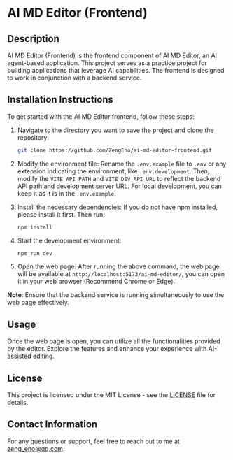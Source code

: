 # AI MD Editor (Frontend)

## Description

AI MD Editor (Frontend) is the frontend component of AI MD Editor, an AI agent-based application. This project serves as a practice project for building applications that leverage AI capabilities. The frontend is designed to work in conjunction with a backend service.

## Installation Instructions

To get started with the AI MD Editor frontend, follow these steps:

1. Navigate to the directory you want to save the project and clone the repository:

    ```bash
    git clone https://github.com/ZengEno/ai-md-editor-frontend.git
    ```

2. Modify the environment file: 
   Rename the `.env.example` file to `.env` or any extension indicating the environment, like `.env.development`. Then, modify the `VITE_API_PATH` and `VITE_DEV_API_URL` to reflect the backend API path and development server URL. For local development, you can keep it as it is in the `.env.example`.

3. Install the necessary dependencies:
   If you do not have npm installed, please install it first. Then run:
   ```bash
   npm install
   ```

4. Start the development environment:
   ```bash
   npm run dev
   ```

5. Open the web page:
   After running the above command, the web page will be available at `http://localhost:5173/ai-md-editor/`, you can open it in your web browser (Recommend Chrome or Edge).

**Note**: Ensure that the backend service is running simultaneously to use the web page effectively.

## Usage

Once the web page is open, you can utilize all the functionalities provided by the editor. Explore the features and enhance your experience with AI-assisted editing.

## License

This project is licensed under the MIT License - see the [LICENSE](LICENSE) file for details.

## Contact Information

For any questions or support, feel free to reach out to me at zeng_eno@qq.com.